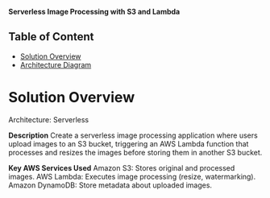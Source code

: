 **Serverless Image Processing with S3 and Lambda**

## Table of Content

- [Solution Overview](#solution-overview)
- [Architecture Diagram](#architecture-diagram)




# Solution Overview

Architecture: Serverless

**Description**
Create a serverless image processing application where users upload images to an S3 bucket, triggering an AWS Lambda function that processes and resizes the images before storing them in another S3 bucket.

**Key AWS Services Used**
Amazon S3: Stores original and processed images.
AWS Lambda: Executes image processing (resize, watermarking).
Amazon DynamoDB: Store metadata about uploaded images.


